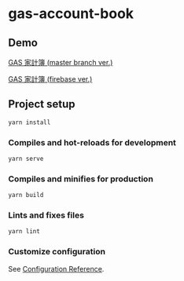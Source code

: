 # gas-account-book

## Demo

[GAS 家計簿 (master branch ver.)](https://kewpie134134.github.io/gas-account-book/)

[GAS 家計簿 (firebase ver.)](https://gas-account-book.web.app/)

## Project setup

```cmd
yarn install
```

### Compiles and hot-reloads for development

```cmd
yarn serve
```

### Compiles and minifies for production

```cmd
yarn build
```

### Lints and fixes files

```cmd
yarn lint
```

### Customize configuration

See [Configuration Reference](https://cli.vuejs.org/config/).
